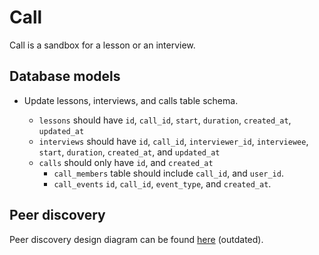 # Call

Call is a sandbox for a lesson or an interview.

## Database models

- Update lessons, interviews, and calls table schema.

  - `lessons` should have `id`, `call_id`, `start`, `duration`, `created_at`, `updated_at`
  - `interviews` should have `id`, `call_id`, `interviewer_id`, `interviewee`, `start`, `duration`, `created_at`, and `updated_at`
  - `calls` should only have `id`, and `created_at`
    - `call_members` table should include `call_id`, and `user_id`.
    - `call_events` `id`, `call_id`, `event_type`, and `created_at`.

## Peer discovery

Peer discovery design diagram can be found [here](/architecture/peer-discovery.plantuml) (outdated).
